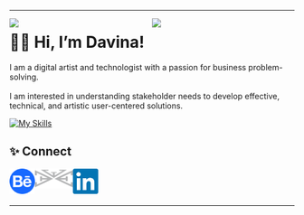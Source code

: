 <hr>
<img width = "50%" align = "left" src = "https://github-readme-stats.vercel.app/api?username=davinawooley&theme=algolia" />
<img width = "50%" align = "left" src = "https://github-readme-stats.vercel.app/api/top-langs/?username=davinawooley&layout=compact&theme=algolia" />

# ✌🏾 Hi, I’m Davina!
I am a digital artist and technologist with a passion for business problem-solving.<br><br>I am interested in understanding stakeholder needs to develop effective, technical, and artistic user-centered solutions. 

[![My Skills](https://skills.thijs.gg/icons?i=html,css,java,js,py,react,mysql&theme=light)](https://skills.thijs.gg)

<h2> ✨ Connect </h2>
      
<a href = "https://www.behance.com/davinawooley" target="_blank"> <img height = "45" align = "left" src = "behance.png" />
</a>

<a href = "https://www.davinawooley.com" target="_blank"> <img height = "35" align = "left" src = "LogoGrey.png" />
</a>
  
<a href = "https://www.linkedin.com/in/davinawooley/" target="_blank"> <img height = "45" align = "left" src = "li.png" />
</a>
<br><br><br>
<hr>
